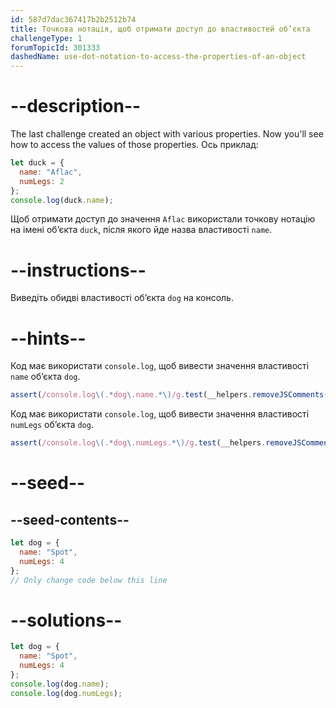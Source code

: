 ```yaml
---
id: 587d7dac367417b2b2512b74
title: Точкова нотація, щоб отримати доступ до властивостей об’єкта
challengeType: 1
forumTopicId: 301333
dashedName: use-dot-notation-to-access-the-properties-of-an-object
---
```


# --description--

The last challenge created an object with various properties. Now you'll see how to access the values of those properties. Ось приклад:

```js
let duck = {
  name: "Aflac",
  numLegs: 2
};
console.log(duck.name);
```

Щоб отримати доступ до значення `Aflac` використали точкову нотацію на імені об’єкта `duck`, після якого йде назва властивості `name`.

# --instructions--

Виведіть обидві властивості об’єкта `dog` на консоль.

# --hints--

Код має використати `console.log`, щоб вивести значення властивості `name` об’єкта `dog`.

```js
assert(/console.log\(.*dog\.name.*\)/g.test(__helpers.removeJSComments(code)));
```

Код має використати `console.log`, щоб вивести значення властивості `numLegs` об’єкта `dog`.

```js
assert(/console.log\(.*dog\.numLegs.*\)/g.test(__helpers.removeJSComments(code)));
```

# --seed--

## --seed-contents--

```js
let dog = {
  name: "Spot",
  numLegs: 4
};
// Only change code below this line
```

# --solutions--

```js
let dog = {
  name: "Spot",
  numLegs: 4
};
console.log(dog.name);
console.log(dog.numLegs);
```
